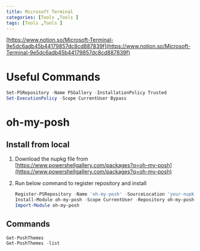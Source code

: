 ```yaml
---
title: Microsoft Terminal
categories: [Tools ,Tools ]
tags: [Tools ,Tools ]
---
```


[https://www.notion.so/Microsoft-Terminal-9e5dc6adb45b44179857dc8cd887839f](https://www.notion.so/Microsoft-Terminal-9e5dc6adb45b44179857dc8cd887839f)


# Useful Commands


```powershell
Set-PSRepository -Name PSGallery -InstallationPolicy Trusted
Set-ExecutionPolicy -Scope CurrentUser Bypass
```


# oh-my-posh


## Install from local

1. Download the nupkg file from [https://www.powershellgallery.com/packages?q=oh-my-posh](https://www.powershellgallery.com/packages?q=oh-my-posh)
2. Run below command to register repository and install

	```powershell
	Register-PSRepository -Name 'oh-my-posh' -SourceLocation 'your-nupkg-folder'
	Install-Module oh-my-posh -Scope CurrentUser -Repository oh-my-posh
	Import-Module oh-my-posh
	```


## Commands


```powershell
Get-PoshThemes
Get-PoshThemes -list
```

